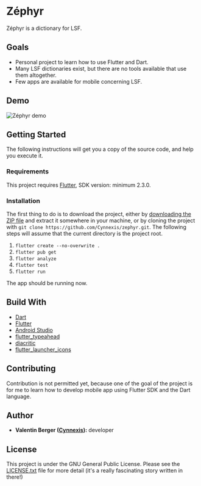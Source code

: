 # Zéphyr

Zéphyr is a dictionary for LSF.

## Goals

* Personal project to learn how to use Flutter and Dart.
* Many LSF dictionaries exist, but there are no tools available that use them altogether.
* Few apps are available for mobile concerning LSF.

## Demo

![Zéphyr demo][zéphyr-demo]

## Getting Started

The following instructions will get you a copy of the source code, and help you execute it.

### Requirements

This project requires [Flutter][flutter-install], SDK version: minimum
2.3.0.

### Installation

The first thing to do is to download the project, either by [downloading the ZIP file][zephyr-zip]
and extract it somewhere in your machine, or by cloning the project with
`git clone https://github.com/Cynnexis/zephyr.git`. The following steps will assume that the current
directory is the project root.

1. `flutter create --no-overwrite .`
2. `flutter pub get`
3. `flutter analyze`
4. `flutter test`
5. `flutter run`

The app should be running now.

## Build With

* [Dart][dart]
* [Flutter][flutter]
* [Android Studio][android-studio]
* [flutter_typeahead][flutter_typeahead]
* [diacritic][diacritic]
* [flutter_launcher_icons][flutter_launcher_icons]

## Contributing

Contribution is not permitted yet, because one of the goal of the project is for me to learn how to
develop mobile app using Flutter SDK and the Dart language.

## Author

* **Valentin Berger ([Cynnexis][cynnexis]):** developer

## License

This project is under the GNU General Public License. Please see the [LICENSE.txt][license] file
for more detail (it's a really fascinating story written in there!)

[zéphyr-demo]: https://i.imgur.com/Ga1C2xa.gif
[flutter-install]: https://flutter.dev/docs/get-started/install
[zephyr-zip]: https://github.com/Cynnexis/zephyr/archive/master.zip
[flutter]: https://flutter.dev/
[dart]: https://dart.dev/
[android-studio]: https://developer.android.com/studio
[flutter_typeahead]: https://pub.dev/packages/flutter_typeahead
[diacritic]: https://pub.dev/packages/diacritic
[flutter_launcher_icons]: https://pub.dev/packages/flutter_launcher_icons
[cynnexis]: https://github.com/Cynnexis
[license]: https://github.com/Cynnexis/zephyr/blob/master/LICENSE.txt
